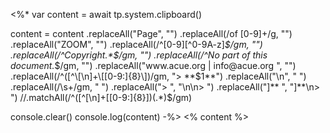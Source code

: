 <%*
	var content = await tp.system.clipboard()

content = content
.replaceAll("Page", "")
.replaceAll(/of [0-9]+/g, "")
.replaceAll("ZOOM", "")
.replaceAll(/^[0-9][^0-9A-z]*$/gm, "")
.replaceAll(/^Copyright.*$/gm, "")
.replaceAll(/^No part of this document.*$/gm, "")
.replaceAll("www.acue.org | info@acue.org  ", "")
.replaceAll(/^([^\[\n]+\[[0-9:]{8}\])/gm, "> **$1**")
.replaceAll("\n", " ")
.replaceAll(/\s+/gm, " ")
.replaceAll("> ", "\n\n> ")
.replaceAll("]** ", "]**\n> ")
//.matchAll(/^([^\[\n]+\[[0-9:]{8}\])(.*)$/gm)

console.clear()
console.log(content)
-%>
<% content %>